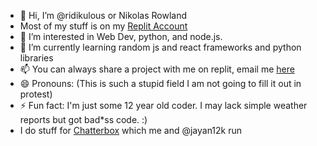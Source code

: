 - 👋 Hi, I’m @ridikulous or Nikolas Rowland
- Most of my stuff is on my [Replit Account](https://replit.com/@NikolasRowland)
- 👀 I’m interested in Web Dev, python, and node.js.
- 🌱 I’m currently learning random js and react frameworks and python libraries
- 📫 You can always share a project with me on replit, email me [here](mailto:nikolaskrowland@gmail.com)
- 😄 Pronouns: (This is such a stupid field I am not going to fill it out in protest)
- ⚡ Fun fact: I'm just some 12 year old coder. I may lack simple weather reports but got bad*ss code. :)
- I do stuff for [Chatterbox](https://chbx.us) which me and @jayan12k run
